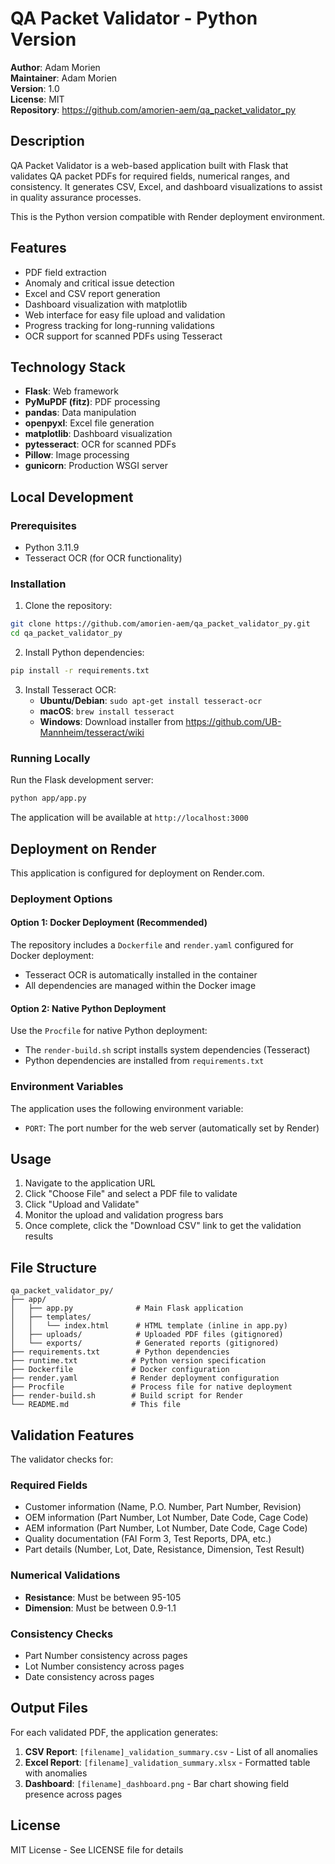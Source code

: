 # QA Packet Validator - Python Version

**Author**: Adam Morien  
**Maintainer**: Adam Morien  
**Version**: 1.0  
**License**: MIT  
**Repository**: https://github.com/amorien-aem/qa_packet_validator_py

## Description

QA Packet Validator is a web-based application built with Flask that validates QA packet PDFs for required fields, numerical ranges, and consistency. It generates CSV, Excel, and dashboard visualizations to assist in quality assurance processes.

This is the Python version compatible with Render deployment environment.

## Features

- PDF field extraction
- Anomaly and critical issue detection
- Excel and CSV report generation
- Dashboard visualization with matplotlib
- Web interface for easy file upload and validation
- Progress tracking for long-running validations
- OCR support for scanned PDFs using Tesseract

## Technology Stack

- **Flask**: Web framework
- **PyMuPDF (fitz)**: PDF processing
- **pandas**: Data manipulation
- **openpyxl**: Excel file generation
- **matplotlib**: Dashboard visualization
- **pytesseract**: OCR for scanned PDFs
- **Pillow**: Image processing
- **gunicorn**: Production WSGI server

## Local Development

### Prerequisites

- Python 3.11.9
- Tesseract OCR (for OCR functionality)

### Installation

1. Clone the repository:
```bash
git clone https://github.com/amorien-aem/qa_packet_validator_py.git
cd qa_packet_validator_py
```

2. Install Python dependencies:
```bash
pip install -r requirements.txt
```

3. Install Tesseract OCR:
   - **Ubuntu/Debian**: `sudo apt-get install tesseract-ocr`
   - **macOS**: `brew install tesseract`
   - **Windows**: Download installer from https://github.com/UB-Mannheim/tesseract/wiki

### Running Locally

Run the Flask development server:
```bash
python app/app.py
```

The application will be available at `http://localhost:3000`

## Deployment on Render

This application is configured for deployment on Render.com.

### Deployment Options

#### Option 1: Docker Deployment (Recommended)
The repository includes a `Dockerfile` and `render.yaml` configured for Docker deployment:
- Tesseract OCR is automatically installed in the container
- All dependencies are managed within the Docker image

#### Option 2: Native Python Deployment
Use the `Procfile` for native Python deployment:
- The `render-build.sh` script installs system dependencies (Tesseract)
- Python dependencies are installed from `requirements.txt`

### Environment Variables

The application uses the following environment variable:
- `PORT`: The port number for the web server (automatically set by Render)

## Usage

1. Navigate to the application URL
2. Click "Choose File" and select a PDF file to validate
3. Click "Upload and Validate"
4. Monitor the upload and validation progress bars
5. Once complete, click the "Download CSV" link to get the validation results

## File Structure

```
qa_packet_validator_py/
├── app/
│   ├── app.py              # Main Flask application
│   ├── templates/
│   │   └── index.html      # HTML template (inline in app.py)
│   ├── uploads/            # Uploaded PDF files (gitignored)
│   └── exports/            # Generated reports (gitignored)
├── requirements.txt        # Python dependencies
├── runtime.txt            # Python version specification
├── Dockerfile             # Docker configuration
├── render.yaml            # Render deployment configuration
├── Procfile               # Process file for native deployment
├── render-build.sh        # Build script for Render
└── README.md              # This file
```

## Validation Features

The validator checks for:

### Required Fields
- Customer information (Name, P.O. Number, Part Number, Revision)
- OEM information (Part Number, Lot Number, Date Code, Cage Code)
- AEM information (Part Number, Lot Number, Date Code, Cage Code)
- Quality documentation (FAI Form 3, Test Reports, DPA, etc.)
- Part details (Number, Lot, Date, Resistance, Dimension, Test Result)

### Numerical Validations
- **Resistance**: Must be between 95-105
- **Dimension**: Must be between 0.9-1.1

### Consistency Checks
- Part Number consistency across pages
- Lot Number consistency across pages
- Date consistency across pages

## Output Files

For each validated PDF, the application generates:
1. **CSV Report**: `[filename]_validation_summary.csv` - List of all anomalies
2. **Excel Report**: `[filename]_validation_summary.xlsx` - Formatted table with anomalies
3. **Dashboard**: `[filename]_dashboard.png` - Bar chart showing field presence across pages

## License

MIT License - See LICENSE file for details
